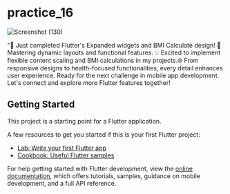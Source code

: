# practice_16

![Screenshot (130)](https://github.com/opi1001/Day_16/assets/134625691/61934384-bfc4-4569-b66a-6c4d96305731)

"🚀 Just completed Flutter's Expanded widgets and BMI Calculate design! 📱 
Mastering dynamic layouts and functional features. 💡 
Excited to implement flexible content scaling and BMI calculations in my projects.🌐 
From responsive designs to health-focused functionalities, every detail enhances user experience. 
Ready for the next challenge in mobile app development.
Let's connect and explore more Flutter features together!


## Getting Started

This project is a starting point for a Flutter application.

A few resources to get you started if this is your first Flutter project:

- [Lab: Write your first Flutter app](https://docs.flutter.dev/get-started/codelab)
- [Cookbook: Useful Flutter samples](https://docs.flutter.dev/cookbook)

For help getting started with Flutter development, view the
[online documentation](https://docs.flutter.dev/), which offers tutorials,
samples, guidance on mobile development, and a full API reference.
